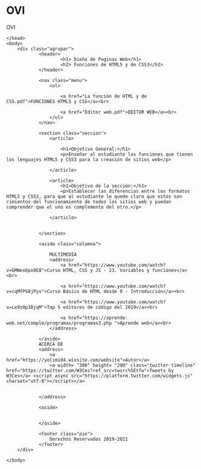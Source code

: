 # OVI
OVI
<html lang="es">
    <head>
            <meta charset="utf=8" />
            <title>OVI</title>
            <meta name="Autor" content="Yoly Mosquera, Jerlen Rodriguez" />
            <link rel="stylesheet" href="Estilos.css"
        
    </head>
    <body>
        <div class="agrupar">
                <header>
                        <h1> Dieño de Paginas Web</h1>
                        <h2> Funciones de HTML5 y de CSS3</h2>
                </header>
        
                <nav class="menu">
                    <ul>

                        <a href="La función de HTML y de CSS.pdf">FUNCIONES HTML5 y CSS</a><br>

                        <a href="Editor web.pdf">EDITOR WEB</a><br>
                    </ul>
                </nav>
        
                <section class="seccion">
                    <article>
                        
                        <h1>Objetivo General:</h1>
                        <p>Enseñar al estudiante las funciones que tienen los lenguajes HTML5 y CSS3 para la creación de sitios web</p>
        
                    </article>
                        
                    <article>
                        <h1>Objetivo de la sección:</h1>
                        <p>Establecer las diferencias entre los formatos HTML5 y CSS3, para que al estudiante le quede claro que estos son cimientos del funcionamiento de todos los sitios web y puedan comprender que el uno es complemento del otro.</p>
            
                    </article>
        
        
                </section>
        
                <aside class="columna">
                    
                    MULTIMEDIA
                    <address>
                        <a href="https://www.youtube.com/watch?v=GMWex6px8E8">Curso HTML, CSS y JS - 23. Variables y funciones</a><br>

                        <a href="https://www.youtube.com/watch?v=cqMfPS8jPys">Curso Básico de HTML desde 0 - Introducción</a><br>

                        <a href="https://www.youtube.com/watch?v=Le9z0p3BjqM">Top 5 editores de código del 2019</a><br>

                        <a href="https://aprende-web.net/comple/programas/programas3.php ">Aprende web</a><br>
                    </address>
                    
                </aside>
                ACERCA DE
                <address>
                    <a href="https://yolimi04.wixsite.com/website">Autor</a>
                    <a width= "300" height= "200" class="twitter-timeline" href="https://twitter.com/W3Ces?ref_src=twsrc%5Etfw">Tweets by W3Ces</a> <script async src="https://platform.twitter.com/widgets.js" charset="utf-8"></script></a>

                    
                </address>

                <aside>


                </aside>
        
                <footer class="pie">
                    Derechos Reservados 2019-2021
                </footer>
        </div>
            
    </body>
 
</html>



